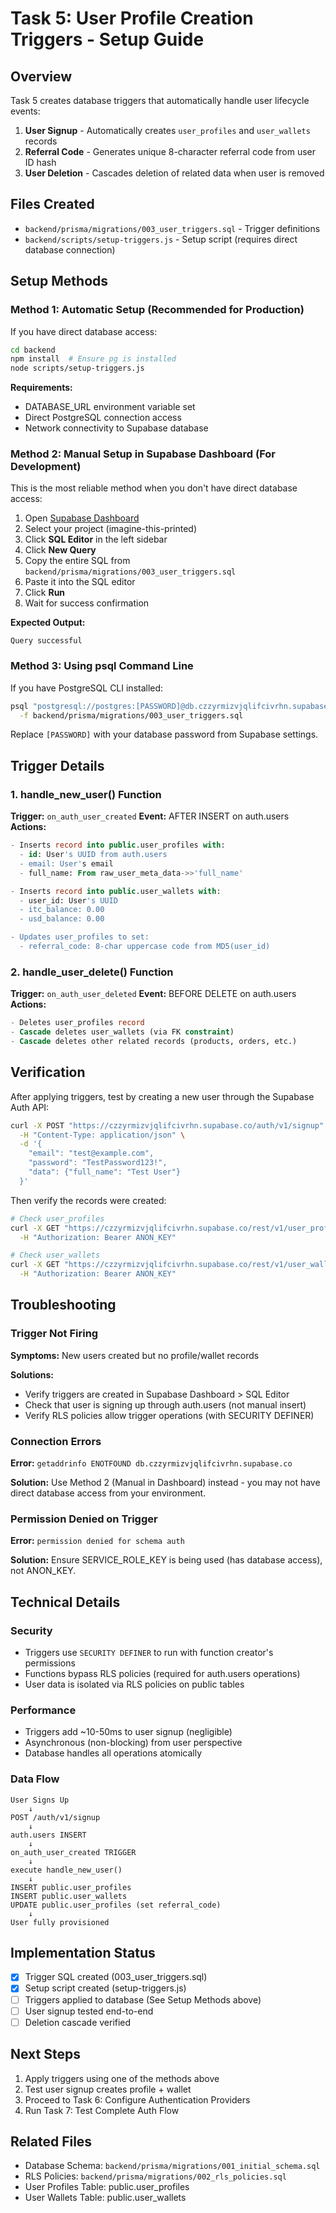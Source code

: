 # Task 5: User Profile Creation Triggers - Setup Guide

## Overview

Task 5 creates database triggers that automatically handle user lifecycle events:

1. **User Signup** - Automatically creates `user_profiles` and `user_wallets` records
2. **Referral Code** - Generates unique 8-character referral code from user ID hash
3. **User Deletion** - Cascades deletion of related data when user is removed

## Files Created

- `backend/prisma/migrations/003_user_triggers.sql` - Trigger definitions
- `backend/scripts/setup-triggers.js` - Setup script (requires direct database connection)

## Setup Methods

### Method 1: Automatic Setup (Recommended for Production)

If you have direct database access:

```bash
cd backend
npm install  # Ensure pg is installed
node scripts/setup-triggers.js
```

**Requirements:**
- DATABASE_URL environment variable set
- Direct PostgreSQL connection access
- Network connectivity to Supabase database

### Method 2: Manual Setup in Supabase Dashboard (For Development)

This is the most reliable method when you don't have direct database access:

1. Open [Supabase Dashboard](https://app.supabase.com)
2. Select your project (imagine-this-printed)
3. Click **SQL Editor** in the left sidebar
4. Click **New Query**
5. Copy the entire SQL from `backend/prisma/migrations/003_user_triggers.sql`
6. Paste it into the SQL editor
7. Click **Run**
8. Wait for success confirmation

**Expected Output:**
```
Query successful
```

### Method 3: Using psql Command Line

If you have PostgreSQL CLI installed:

```bash
psql "postgresql://postgres:[PASSWORD]@db.czzyrmizvjqlifcivrhn.supabase.co:5432/postgres?sslmode=require" \
  -f backend/prisma/migrations/003_user_triggers.sql
```

Replace `[PASSWORD]` with your database password from Supabase settings.

## Trigger Details

### 1. handle_new_user() Function

**Trigger:** `on_auth_user_created`
**Event:** AFTER INSERT on auth.users
**Actions:**

```sql
- Inserts record into public.user_profiles with:
  - id: User's UUID from auth.users
  - email: User's email
  - full_name: From raw_user_meta_data->>'full_name'

- Inserts record into public.user_wallets with:
  - user_id: User's UUID
  - itc_balance: 0.00
  - usd_balance: 0.00

- Updates user_profiles to set:
  - referral_code: 8-char uppercase code from MD5(user_id)
```

### 2. handle_user_delete() Function

**Trigger:** `on_auth_user_deleted`
**Event:** BEFORE DELETE on auth.users
**Actions:**

```sql
- Deletes user_profiles record
- Cascade deletes user_wallets (via FK constraint)
- Cascade deletes other related records (products, orders, etc.)
```

## Verification

After applying triggers, test by creating a new user through the Supabase Auth API:

```bash
curl -X POST "https://czzyrmizvjqlifcivrhn.supabase.co/auth/v1/signup" \
  -H "Content-Type: application/json" \
  -d '{
    "email": "test@example.com",
    "password": "TestPassword123!",
    "data": {"full_name": "Test User"}
  }'
```

Then verify the records were created:

```bash
# Check user_profiles
curl -X GET "https://czzyrmizvjqlifcivrhn.supabase.co/rest/v1/user_profiles?id=eq.USER_ID" \
  -H "Authorization: Bearer ANON_KEY"

# Check user_wallets
curl -X GET "https://czzyrmizvjqlifcivrhn.supabase.co/rest/v1/user_wallets?user_id=eq.USER_ID" \
  -H "Authorization: Bearer ANON_KEY"
```

## Troubleshooting

### Trigger Not Firing

**Symptoms:** New users created but no profile/wallet records

**Solutions:**
- Verify triggers are created in Supabase Dashboard > SQL Editor
- Check that user is signing up through auth.users (not manual insert)
- Verify RLS policies allow trigger operations (with SECURITY DEFINER)

### Connection Errors

**Error:** `getaddrinfo ENOTFOUND db.czzyrmizvjqlifcivrhn.supabase.co`

**Solution:** Use Method 2 (Manual in Dashboard) instead - you may not have direct database access from your environment.

### Permission Denied on Trigger

**Error:** `permission denied for schema auth`

**Solution:** Ensure SERVICE_ROLE_KEY is being used (has database access), not ANON_KEY.

## Technical Details

### Security

- Triggers use `SECURITY DEFINER` to run with function creator's permissions
- Functions bypass RLS policies (required for auth.users operations)
- User data is isolated via RLS policies on public tables

### Performance

- Triggers add ~10-50ms to user signup (negligible)
- Asynchronous (non-blocking) from user perspective
- Database handles all operations atomically

### Data Flow

```
User Signs Up
    ↓
POST /auth/v1/signup
    ↓
auth.users INSERT
    ↓
on_auth_user_created TRIGGER
    ↓
execute handle_new_user()
    ↓
INSERT public.user_profiles
INSERT public.user_wallets
UPDATE public.user_profiles (set referral_code)
    ↓
User fully provisioned
```

## Implementation Status

- [x] Trigger SQL created (003_user_triggers.sql)
- [x] Setup script created (setup-triggers.js)
- [ ] Triggers applied to database (See Setup Methods above)
- [ ] User signup tested end-to-end
- [ ] Deletion cascade verified

## Next Steps

1. Apply triggers using one of the methods above
2. Test user signup creates profile + wallet
3. Proceed to Task 6: Configure Authentication Providers
4. Run Task 7: Test Complete Auth Flow

## Related Files

- Database Schema: `backend/prisma/migrations/001_initial_schema.sql`
- RLS Policies: `backend/prisma/migrations/002_rls_policies.sql`
- User Profiles Table: public.user_profiles
- User Wallets Table: public.user_wallets
